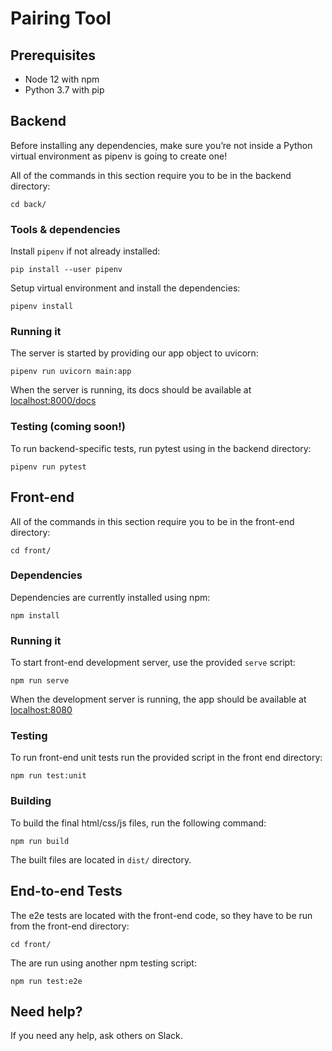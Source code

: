 # Pairing Tool

## Prerequisites

* Node 12 with npm
* Python 3.7 with pip

## Backend

Before installing any dependencies, make sure you’re not inside a Python virtual environment as pipenv is going to create one!

All of the commands in this section require you to be in the backend directory:

```
cd back/
```

### Tools & dependencies

Install `pipenv` if not already installed:

```
pip install --user pipenv
```

Setup virtual environment and install the dependencies:

```
pipenv install
```

### Running it
The server is started by providing our app object to uvicorn:

```
pipenv run uvicorn main:app
```

When the server is running, its docs should be available at [localhost:8000/docs](http://localhost:8000/docs)

### Testing (coming soon!)

To run backend-specific tests, run pytest using in the backend directory:

```
pipenv run pytest
```

## Front-end

All of the commands in this section require you to be in the front-end directory:

```
cd front/
```

### Dependencies

Dependencies are currently installed using npm:

```
npm install
```

### Running it

To start front-end development server, use the provided `serve` script:

```
npm run serve
```

When the development server is running, the app should be available at [localhost:8080](https://localhost:8080)

### Testing

To run front-end unit tests run the provided script in the front end directory:

```
npm run test:unit
```

### Building

To build the final html/css/js files, run the following command:

```
npm run build
```

The built files are located in `dist/` directory.

## End-to-end Tests

The e2e tests are located with the front-end code, so they have to be run from the front-end directory:

```
cd front/
```

The are run using another npm testing script:

```
npm run test:e2e
```

## Need help?

If you need any help, ask others on Slack.
